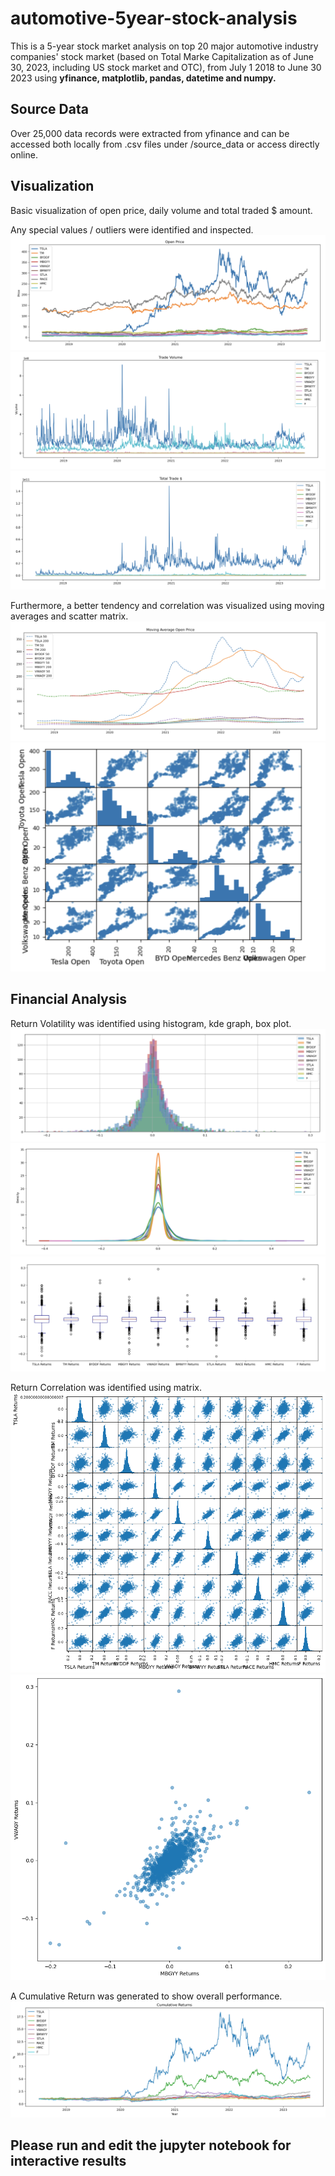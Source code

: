 # automotive-5year-stock-analysis

This is a 5-year stock market analysis on top 20 major automotive industry companies' stock market (based on Total Marke Capitalization as of June 30, 2023, including US stock market and OTC), from July 1 2018 to June 30 2023 using <b> yfinance, matplotlib, pandas, datetime and numpy.</b>

## Source Data
Over 25,000 data records were extracted from yfinance and can be accessed both locally from .csv files under /source_data or access directly online.

## Visualization
Basic visualization of open price, daily volume and total traded $ amount.

Any special values / outliers were identified and inspected.
![Open Price](./snapshots/open_price.png)
![Trade Volume](./snapshots/trade_volume.png)
![Total Traded](./snapshots/total_trade.png)

Furthermore, a better tendency and correlation was visualized using moving averages and scatter matrix.
![Alt text](./snapshots/MA_open.png)
![Alt text](./snapshots/MA_matrix.png)

## Financial Analysis 
Return Volatility was identified using histogram, kde graph, box plot.
![Alt text](./snapshots/return_vola_hist.png)
![Alt text](./snapshots/return_vola_kde.png)
![Alt text](./snapshots/return_vola_box.png)

Return Correlation was identified using matrix.
![Alt text](./snapshots/return_cor_matrix.png)
![Alt text](./snapshots/vwagy_mbgyy.png)

A Cumulative Return was generated to show overall performance.
![Alt text](./snapshots/cumu_ret.png)

## Please run and edit the jupyter notebook for interactive results